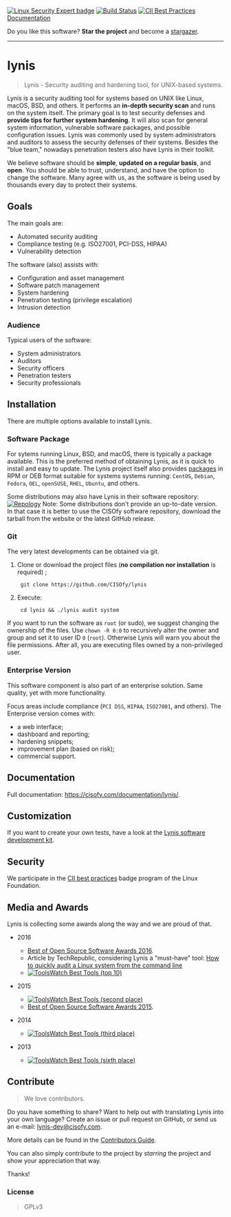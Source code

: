 

[![Linux Security Expert badge](https://badges.linuxsecurity.expert/tools/ranking/lynis.svg)](https://linuxsecurity.expert/tools/lynis/)
[![Build Status](https://travis-ci.org/CISOfy/lynis.svg?branch=master)](https://travis-ci.org/CISOfy/lynis)
[![CII Best Practices](https://bestpractices.coreinfrastructure.org/projects/96/badge)](https://bestpractices.coreinfrastructure.org/projects/96)
[Documentation]

[Documentation]: https://cisofy.com/documentation/lynis/

Do you like this software? **Star the project** and become a [stargazer](https://github.com/CISOfy/lynis/stargazers).

----

# lynis

> Lynis - Security auditing and hardening tool, for UNIX-based systems.

Lynis is a security auditing tool for systems based on UNIX like Linux, macOS, BSD, and others. It performs an **in-depth security scan** and runs on the system itself. The primary goal is to test security defenses and **provide tips for further system hardening**. It will also scan for general system information, vulnerable software packages, and possible configuration issues. Lynis was commonly used by system administrators and auditors to assess the security defenses of their systems. Besides the "blue team," nowadays penetration testers also have Lynis in their toolkit.

We believe software should be **simple**, **updated on a regular basis**, and **open**. You should be able to trust, understand, and have the option to change the software. Many agree with us, as the software is being used by thousands every day to protect their systems.

## Goals

The main goals are:
- Automated security auditing
- Compliance testing (e.g. ISO27001, PCI-DSS, HIPAA)
- Vulnerability detection

The software (also) assists with:
- Configuration and asset management
- Software patch management
- System hardening
- Penetration testing (privilege escalation)
- Intrusion detection

### Audience

Typical users of the software:
- System administrators
- Auditors
- Security officers
- Penetration testers
- Security professionals

## Installation

There are multiple options available to install Lynis.

### Software Package

For sytems running Linux, BSD, and macOS, there is typically a package available. This is the preferred method of obtaining Lynis, as it is quick to install and easy to update. The Lynis project itself also provides [packages](https://packages.cisofy.com/) in RPM or DEB format suitable for systems systems running:
`CentOS`, `Debian`, `Fedora`, `OEL`, `openSUSE`, `RHEL`, `Ubuntu`, and others.

Some distributions may also have Lynis in their software repository: [![Repology](https://repology.org/badge/tiny-repos/lynis.svg)](https://repology.org/project/lynis/versions)
Note: Some distributions don't provide an up-to-date version. In that case it is better to use the CISOfy software repository, download the tarball from the website or the latest GitHub release.

### Git

The very latest developments can be obtained via git.

1. Clone or download the project files (**no compilation nor installation** is required) ;

        git clone https://github.com/CISOfy/lynis

2. Execute:

        cd lynis && ./lynis audit system

If you want to run the software as `root` (or sudo), we suggest changing the ownership of the files. Use `chown -R 0:0` to recursively alter the owner and group and set it to user ID `0` (`root`). Otherwise Lynis will warn you about the file permissions. After all, you are executing files owned by a non-privileged user.


### Enterprise Version

This software component is also part of an enterprise solution. Same quality, yet with more functionality.

Focus areas include compliance (`PCI DSS`, `HIPAA`, `ISO27001`, and others). The Enterprise version comes with:
* a web interface;
* dashboard and reporting;
* hardening snippets;
* improvement plan (based on risk);
* commercial support.

## Documentation
Full documentation: https://cisofy.com/documentation/lynis/.

## Customization
If you want to create your own tests, have a look at the [Lynis software development kit](https://github.com/CISOfy/lynis-sdk).

## Security
We participate in the [CII best practices](https://bestpractices.coreinfrastructure.org/projects/96) badge program of the Linux Foundation.

## Media and Awards
Lynis is collecting some awards along the way and we are proud of that.

* 2016
  * [Best of Open Source Software Awards 2016](http://www.infoworld.com/article/3121251/open-source-tools/bossie-awards-2016-the-best-open-source-networking-and-security-software.html#slide13).
  * Article by TechRepublic, considering Lynis a "must-have" tool: [How to quickly audit a Linux system from the command line](http://www.techrepublic.com/article/how-to-quickly-audit-a-linux-system-from-the-command-line/)
  * [![ToolsWatch Best Tools (top 10)](https://www.toolswatch.org/badges/toptools/2016.svg)](https://www.toolswatch.org/2017/02/2016-top-security-tools-as-voted-by-toolswatch-org-readers/)

* 2015
  * [![ToolsWatch Best Tools (second place)](https://www.toolswatch.org/badges/toptools/2015.svg)](https://www.toolswatch.org/2016/02/2015-top-security-tools-as-voted-by-toolswatch-org-readers/)
  * [Best of Open Source Software Awards 2015](http://www.idgenterprise.com/news/press-release/infoworld-announces-the-2015-best-of-open-source-software-awards/).

* 2014
  * [![ToolsWatch Best Tools (third place)](https://www.toolswatch.org/badges/toptools/2014.svg)](https://www.toolswatch.org/2015/01/2014-top-security-tools-as-voted-by-toolswatch-org-readers/)

* 2013
  * [![ToolsWatch Best Tools (sixth place)](https://www.toolswatch.org/badges/toptools/2013.svg)](https://www.toolswatch.org/2013/12/2013-top-security-tools-as-voted-by-toolswatch-org-readers/)

## Contribute

> We love contributors.

Do you have something to share? Want to help out with translating Lynis into your own language? Create an issue or pull request on GitHub, or send us an e-mail: lynis-dev@cisofy.com.

More details can be found in the [Contributors Guide](https://github.com/CISOfy/lynis/blob/master/CONTRIBUTING.md).

You can also simply contribute to the project by _starring_ the project and show your appreciation that way.

Thanks!

### License

> GPLv3
